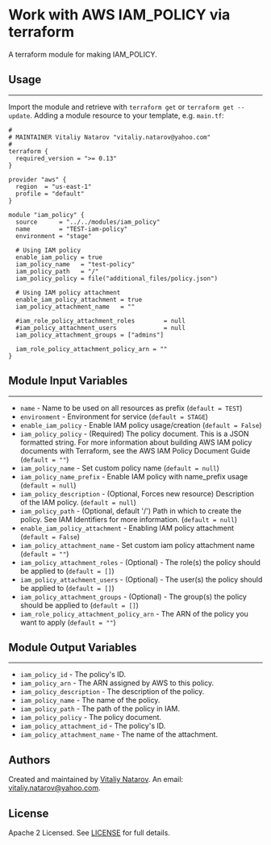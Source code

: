 # Work with AWS IAM_POLICY via terraform

A terraform module for making IAM_POLICY.


## Usage
----------------------
Import the module and retrieve with ```terraform get``` or ```terraform get --update```. Adding a module resource to your template, e.g. `main.tf`:

```
#
# MAINTAINER Vitaliy Natarov "vitaliy.natarov@yahoo.com"
#
terraform {
  required_version = ">= 0.13"
}

provider "aws" {
  region  = "us-east-1"
  profile = "default"
}

module "iam_policy" {
  source      = "../../modules/iam_policy"
  name        = "TEST-iam-policy"
  environment = "stage"

  # Using IAM policy
  enable_iam_policy = true
  iam_policy_name   = "test-policy"
  iam_policy_path   = "/"
  iam_policy_policy = file("additional_files/policy.json")

  # Using IAM policy attachment
  enable_iam_policy_attachment = true
  iam_policy_attachment_name   = ""

  #iam_role_policy_attachment_roles        = null
  #iam_policy_attachment_users             = null
  iam_policy_attachment_groups = ["admins"]

  iam_role_policy_attachment_policy_arn = ""
}
```

## Module Input Variables
----------------------
- `name` - Name to be used on all resources as prefix (`default = TEST`)
- `environment` - Environment for service (`default = STAGE`)
- `enable_iam_policy` - Enable IAM policy usage/creation (`default = False`)
- `iam_policy_policy` - (Required) The policy document. This is a JSON formatted string. For more information about building AWS IAM policy documents with Terraform, see the AWS IAM Policy Document Guide (`default = ""`)
- `iam_policy_name` - Set custom policy name (`default = null`)
- `iam_policy_name_prefix` - Enable IAM policy with name_prefix usage (`default = null`)
- `iam_policy_description` - (Optional, Forces new resource) Description of the IAM policy. (`default = null`)
- `iam_policy_path` - (Optional, default '/') Path in which to create the policy. See IAM Identifiers for more information. (`default = null`)
- `enable_iam_policy_attachment` - Enabling IAM policy attachment (`default = False`)
- `iam_policy_attachment_name` - Set custom iam policy attachment name (`default = ""`)
- `iam_policy_attachment_roles` - (Optional) - The role(s) the policy should be applied to (`default = []`)
- `iam_policy_attachment_users` - (Optional) - The user(s) the policy should be applied to (`default = []`)
- `iam_policy_attachment_groups` - (Optional) - The group(s) the policy should be applied to (`default = []`)
- `iam_role_policy_attachment_policy_arn` - The ARN of the policy you want to apply (`default = ""`)

## Module Output Variables
----------------------
- `iam_policy_id` - The policy's ID.
- `iam_policy_arn` - The ARN assigned by AWS to this policy.
- `iam_policy_description` - The description of the policy.
- `iam_policy_name` - The name of the policy.
- `iam_policy_path` - The path of the policy in IAM.
- `iam_policy_policy` - The policy document.
- `iam_policy_attachment_id` - The policy's ID.
- `iam_policy_attachment_name` - The name of the attachment.


## Authors

Created and maintained by [Vitaliy Natarov](https://github.com/SebastianUA). An email: [vitaliy.natarov@yahoo.com](vitaliy.natarov@yahoo.com).

## License

Apache 2 Licensed. See [LICENSE](https://github.com/SebastianUA/terraform/blob/master/LICENSE) for full details.
